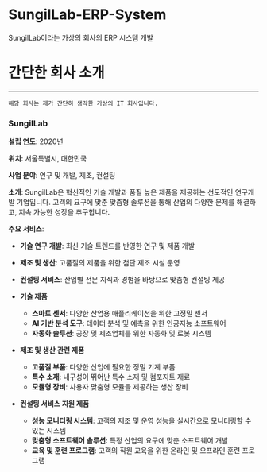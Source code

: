 # SungilLab-ERP-System 
SungilLab이라는 가상의 회사의 ERP 시스템 개발


# 간단한 회사 소개
***
```
해당 회사는 제가 간단히 생각한 가상의 IT 회사입니다.
```
### **SungilLab**

**설립 연도**: 2020년

**위치**: 서울특별시, 대한민국

**사업 분야**: 연구 및 개발, 제조, 컨설팅

**소개**: SungilLab은 혁신적인 기술 개발과 품질 높은 제품을 제공하는 선도적인 연구개발 기업입니다. 고객의 요구에 맞춘 맞춤형 솔루션을 통해 산업의 다양한 문제를 해결하고, 지속 가능한 성장을 추구합니다.

**주요 서비스**:
- **기술 연구 개발**: 최신 기술 트렌드를 반영한 연구 및 제품 개발
- **제조 및 생산**: 고품질의 제품을 위한 첨단 제조 시설 운영
- **컨설팅 서비스**: 산업별 전문 지식과 경험을 바탕으로 맞춤형 컨설팅 제공

- **기술 제품**
    - **스마트 센서**: 다양한 산업용 애플리케이션을 위한 고정밀 센서
    - **AI 기반 분석 도구**: 데이터 분석 및 예측을 위한 인공지능 소프트웨어
    - **자동화 솔루션**: 공장 및 제조업체를 위한 자동화 및 로봇 시스템
- **제조 및 생산 관련 제품**
    - **고품질 부품**: 다양한 산업에 필요한 정밀 기계 부품
    - **특수 소재**: 내구성이 뛰어난 특수 소재 및 컴포지트 재료
    - **모듈형 장비**: 사용자 맞춤형 모듈을 제공하는 생산 장비
- **컨설팅 서비스 지원 제품**
    - **성능 모니터링 시스템**: 고객의 제조 및 운영 성능을 실시간으로 모니터링할 수 있는 시스템
    - **맞춤형 소프트웨어 솔루션**: 특정 산업의 요구에 맞춘 소프트웨어 개발
    - **교육 및 훈련 프로그램**: 고객의 직원 교육을 위한 온라인 및 오프라인 훈련 프로그램
